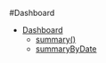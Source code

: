 #Dashboard

* [Dashboard](Dashboard.md)
  * [summary()](#summary)
  * [summaryByDate](#summaryByDate)
